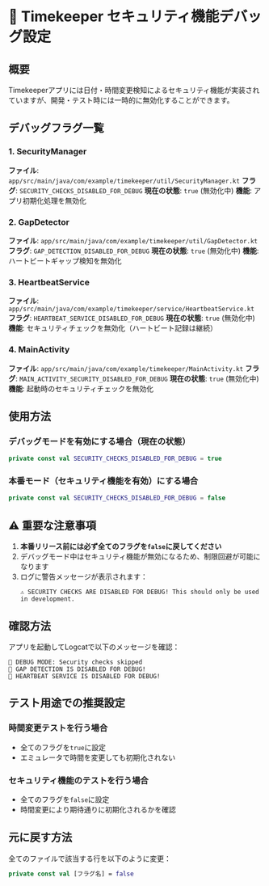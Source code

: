 # 🔧 Timekeeper セキュリティ機能デバッグ設定

## 概要
Timekeeperアプリには日付・時間変更検知によるセキュリティ機能が実装されていますが、開発・テスト時には一時的に無効化することができます。

## デバッグフラグ一覧

### 1. SecurityManager
**ファイル**: `app/src/main/java/com/example/timekeeper/util/SecurityManager.kt`
**フラグ**: `SECURITY_CHECKS_DISABLED_FOR_DEBUG`
**現在の状態**: `true` (無効化中)
**機能**: アプリ初期化処理を無効化

### 2. GapDetector  
**ファイル**: `app/src/main/java/com/example/timekeeper/util/GapDetector.kt`
**フラグ**: `GAP_DETECTION_DISABLED_FOR_DEBUG`
**現在の状態**: `true` (無効化中)
**機能**: ハートビートギャップ検知を無効化

### 3. HeartbeatService
**ファイル**: `app/src/main/java/com/example/timekeeper/service/HeartbeatService.kt`
**フラグ**: `HEARTBEAT_SERVICE_DISABLED_FOR_DEBUG`
**現在の状態**: `true` (無効化中)
**機能**: セキュリティチェックを無効化（ハートビート記録は継続）

### 4. MainActivity
**ファイル**: `app/src/main/java/com/example/timekeeper/MainActivity.kt`
**フラグ**: `MAIN_ACTIVITY_SECURITY_DISABLED_FOR_DEBUG`
**現在の状態**: `true` (無効化中)
**機能**: 起動時のセキュリティチェックを無効化

## 使用方法

### デバッグモードを有効にする場合（現在の状態）
```kotlin
private const val SECURITY_CHECKS_DISABLED_FOR_DEBUG = true
```

### 本番モード（セキュリティ機能を有効）にする場合
```kotlin
private const val SECURITY_CHECKS_DISABLED_FOR_DEBUG = false
```

## ⚠️ 重要な注意事項

1. **本番リリース前には必ず全てのフラグを`false`に戻してください**
2. デバッグモード中はセキュリティ機能が無効になるため、制限回避が可能になります
3. ログに警告メッセージが表示されます：
   ```
   ⚠️ SECURITY CHECKS ARE DISABLED FOR DEBUG! This should only be used in development.
   ```

## 確認方法

アプリを起動してLogcatで以下のメッセージを確認：
```
🔧 DEBUG MODE: Security checks skipped
🔧 GAP DETECTION IS DISABLED FOR DEBUG!
🔧 HEARTBEAT SERVICE IS DISABLED FOR DEBUG!
```

## テスト用途での推奨設定

### 時間変更テストを行う場合
- 全てのフラグを`true`に設定
- エミュレータで時間を変更しても初期化されない

### セキュリティ機能のテストを行う場合  
- 全てのフラグを`false`に設定
- 時間変更により期待通りに初期化されるかを確認

## 元に戻す方法

全てのファイルで該当する行を以下のように変更：
```kotlin
private const val [フラグ名] = false
``` 
